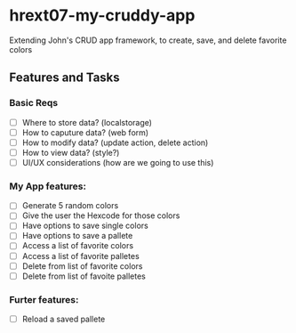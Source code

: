 # hrext07-my-cruddy-app
Extending John's CRUD app framework, to create, save, and delete favorite colors


## Features and Tasks

### Basic Reqs
- [ ] Where to store data? (localstorage)
- [ ] How to caputure data? (web form)
- [ ] How to modify data? (update action, delete action)
- [ ] How to view data? (style?)
- [ ] UI/UX considerations (how are we going to use this)

### My App features:
- [ ] Generate 5 random colors
- [ ] Give the user the Hexcode for those colors
- [ ] Have options to save single colors
- [ ] Have options to save a pallete
- [ ] Access a list of favorite colors
- [ ] Access a list of favorite palletes
- [ ] Delete from list of favorite colors
- [ ] Delete from list of favoite palletes

### Furter features:
- [ ] Reload a saved pallete
